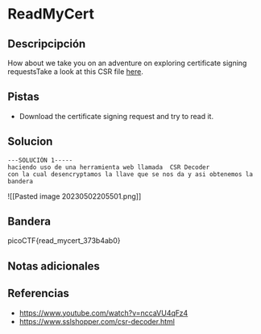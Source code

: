 # ReadMyCert
## Descripcipción
How about we take you on an adventure on exploring certificate signing requestsTake a look at this CSR file [here](https://artifacts.picoctf.net/c/422/readmycert.csr).
## Pistas
- Download the certificate signing request and try to read it.
## Solucion
```
---SOLUCIÓN 1-----
haciendo uso de una herramienta web llamada  CSR Decoder
con la cual desencryptamos la llave que se nos da y asi obtenemos la bandera
```
![[Pasted image 20230502205501.png]]
## Bandera
picoCTF{read_mycert_373b4ab0}
## Notas adicionales

## Referencias
- https://www.youtube.com/watch?v=nccaVU4qFz4
- https://www.sslshopper.com/csr-decoder.html
